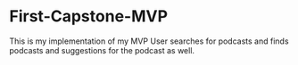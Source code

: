 # First-Capstone-MVP
This is my implementation of my MVP
User searches for podcasts and finds podcasts and suggestions for the podcast as well.


